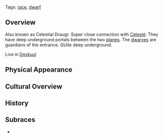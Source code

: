 Tags: [race](Races), [dwarf](Dwarves)

## Overview

Also known as Celestial Draugr. Super close connection with [Celesté](Celesté). They have deep underground portals between the two [planes](Planes). The [dwarves](Dwarves) are guardians of the entrance. QUite deep underground. 

Live in [Dnykuul](Dnykuul)

## Physical Appearance



## Cultural Overview



## History



## Subraces

- 